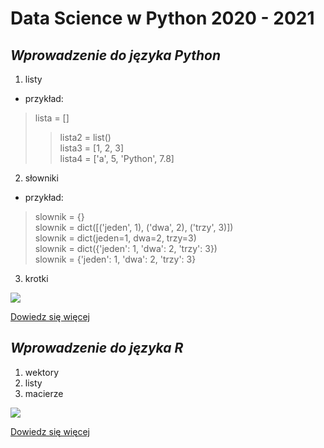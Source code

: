 # **Data Science w Python 2020 - 2021**
## _Wprowadzenie do języka Python_
1. listy
 * przykład:
> lista = []  
>> lista2 = list()  
>> lista3 = [1, 2, 3]  
>> lista4 = ['a', 5, 'Python', 7.8]  

2. słowniki
 * przykład:
> slownik = {}  
> slownik = dict([('jeden', 1), ('dwa', 2), ('trzy', 3)])  
> slownik = dict(jeden=1, dwa=2, trzy=3)  
> slownik = dict({'jeden': 1, 'dwa': 2, 'trzy': 3})  
> slownik = {'jeden': 1, 'dwa': 2, 'trzy': 3}  

3. krotki

![](https://upload.wikimedia.org/wikipedia/commons/thumb/f/f8/Python_logo_and_wordmark.svg/486px-Python_logo_and_wordmark.svg.png)

[Dowiedz się więcej](https://pl.wikipedia.org/wiki/Python)


## _Wprowadzenie do języka R_
1. wektory
2. listy
3. macierze

![](https://upload.wikimedia.org/wikipedia/commons/thumb/1/1b/R_logo.svg/1280px-R_logo.svg.png)

[Dowiedz się więcej](https://pl.wikipedia.org/wiki/R_(j%C4%99zyk_programowania))

